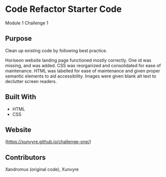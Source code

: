 # Code Refactor Starter Code
Module 1 Challenge 1

## Purpose
Clean up existing code by following best practice.

Horiseon website landing page functioned mostly correctly. One id was missing, and was added. CSS was reorganized and consolidated for ease of maintenance. HTML was labelled for ease of maintenance and given proper semantic elements to aid accessibility. Images were given blank alt text to declutter screen readers.

## Built With
* HTML
* CSS

## Website
(https://xunvyre.github.io/challenge-one/)

## Contributors
Xandromus (original code), Xunvyre
